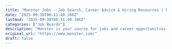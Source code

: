 ```yaml
---
title: "Monster Jobs - Job Search, Career Advice & Hiring Resources | Monster.com"
date: "2025-09-30T00:11:40.386Z"
lastmod: "2025-09-30T00:11:40.386Z"
categories: ["Job Boards"]
description: "Monster is your source for jobs and career opportunities. Search for jobs, read career advice from Monster's job experts, and find hiring and recruiting advice."
original_url: "https://www.monster.com/"
draft: false
---
```

